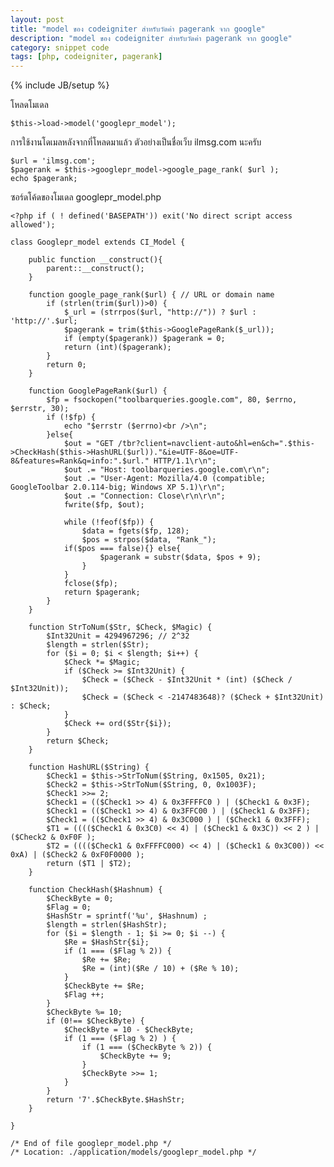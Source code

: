 ```yaml
---
layout: post
title: "model ของ codeigniter สำหรับวัดค่า pagerank จาก google"
description: "model ของ codeigniter สำหรับวัดค่า pagerank จาก google"
category: snippet code
tags: [php, codeigniter, pagerank]
---
```

{% include JB/setup %}

โหลดโมเดล

	$this->load->model('googlepr_model');
	
การใช้งานโดเมลหลังจากที่โหลดมาแล้ว ตัวอย่างเป็นชื่อเว็บ ilmsg.com นะครับ

	$url = 'ilmsg.com';
	$pagerank = $this->googlepr_model->google_page_rank( $url );
	echo $pagerank;

ซอร์ดโค้ดของโมเดล googlepr_model.php


	<?php if ( ! defined('BASEPATH')) exit('No direct script access allowed');
	
	class Googlepr_model extends CI_Model {
	
		public function __construct(){
			parent::__construct();
		}
		 
		function google_page_rank($url) { // URL or domain name
			if (strlen(trim($url))>0) {                      
				$_url = (strrpos($url, "http://")) ? $url : 'http://'.$url;             
				$pagerank = trim($this->GooglePageRank($_url));
				if (empty($pagerank)) $pagerank = 0;
				return (int)($pagerank);
			}
			return 0;
		}
	 
		function GooglePageRank($url) {
			$fp = fsockopen("toolbarqueries.google.com", 80, $errno, $errstr, 30);
			if (!$fp) {
				echo "$errstr ($errno)<br />\n";
			}else{
				$out = "GET /tbr?client=navclient-auto&hl=en&ch=".$this->CheckHash($this->HashURL($url))."&ie=UTF-8&oe=UTF-8&features=Rank&q=info:".$url." HTTP/1.1\r\n";
				$out .= "Host: toolbarqueries.google.com\r\n";
				$out .= "User-Agent: Mozilla/4.0 (compatible; GoogleToolbar 2.0.114-big; Windows XP 5.1)\r\n";
				$out .= "Connection: Close\r\n\r\n";
				fwrite($fp, $out);
		 
				while (!feof($fp)) {
					$data = fgets($fp, 128);
					$pos = strpos($data, "Rank_");
				if($pos === false){} else{
						$pagerank = substr($data, $pos + 9);                    
					}
				}
				fclose($fp);
				return $pagerank;
			}
		}
	 
		function StrToNum($Str, $Check, $Magic) {
			$Int32Unit = 4294967296; // 2^32
			$length = strlen($Str);
			for ($i = 0; $i < $length; $i++) {
				$Check *= $Magic;
				if ($Check >= $Int32Unit) {
					$Check = ($Check - $Int32Unit * (int) ($Check / $Int32Unit));
					$Check = ($Check < -2147483648)? ($Check + $Int32Unit) : $Check;
				}
				$Check += ord($Str{$i});
			}
			return $Check;
		}
	 
		function HashURL($String) {
			$Check1 = $this->StrToNum($String, 0x1505, 0x21);
			$Check2 = $this->StrToNum($String, 0, 0x1003F);
			$Check1 >>= 2;
			$Check1 = (($Check1 >> 4) & 0x3FFFFC0 ) | ($Check1 & 0x3F);
			$Check1 = (($Check1 >> 4) & 0x3FFC00 ) | ($Check1 & 0x3FF);
			$Check1 = (($Check1 >> 4) & 0x3C000 ) | ($Check1 & 0x3FFF);
			$T1 = (((($Check1 & 0x3C0) << 4) | ($Check1 & 0x3C)) << 2 ) | ($Check2 & 0xF0F );
			$T2 = (((($Check1 & 0xFFFFC000) << 4) | ($Check1 & 0x3C00)) << 0xA) | ($Check2 & 0xF0F0000 );
			return ($T1 | $T2);
		}
	 
		function CheckHash($Hashnum) {
			$CheckByte = 0;
			$Flag = 0;
			$HashStr = sprintf('%u', $Hashnum) ;
			$length = strlen($HashStr);
			for ($i = $length - 1; $i >= 0; $i --) {
				$Re = $HashStr{$i};
				if (1 === ($Flag % 2)) {
					$Re += $Re;
					$Re = (int)($Re / 10) + ($Re % 10);
				}
				$CheckByte += $Re;
				$Flag ++;
			}
			$CheckByte %= 10;
			if (0!== $CheckByte) {
				$CheckByte = 10 - $CheckByte;
				if (1 === ($Flag % 2) ) {
					if (1 === ($CheckByte % 2)) {
						$CheckByte += 9;
					}
					$CheckByte >>= 1;
				}
			}
			return '7'.$CheckByte.$HashStr;
		}
		 
	}
	 
	/* End of file googlepr_model.php */
	/* Location: ./application/models/googlepr_model.php */

